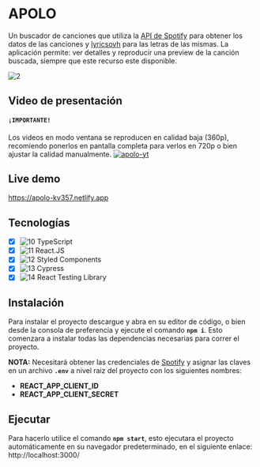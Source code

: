 # APOLO
Un buscador de canciones que utiliza la [API de Spotify](https://developer.spotify.com/documentation/web-api/) para obtener los datos de las canciones y [lyricsovh](https://lyricsovh.docs.apiary.io/#) para las letras de las mismas. La aplicación permite: ver detalles y reproducir una preview de la canción buscada, siempre que este recurso este disponible.

![2](https://user-images.githubusercontent.com/67164849/159109389-5c004a39-531b-4e5a-99f2-ab1dcc954e1e.gif)

## Video de presentación
#### **`¡IMPORTANTE!`**
Los videos en modo ventana se reproducen en calidad baja (360p), recomiendo ponerlos en pantalla completa para verlos en 720p o bien ajustar la calidad manualmente. 
[![apolo-yt](https://user-images.githubusercontent.com/67164849/159110585-ba4c5a64-1d3c-4dda-888e-a37b7156927a.gif)](https://drive.google.com/file/d/1Nc2mLAyMl-gd775y_MTAwjW5GptUgBYZ/view?usp=sharing)

## Live demo

https://apolo-kv357.netlify.app

## Tecnologías
- [X] ![10](https://i.ibb.co/hXmqN5t/typescript.png) TypeScript
- [X] ![11](https://i.ibb.co/7Yb8sZf/react.png) React.JS
- [X] ![12](https://i.ibb.co/fNzydrw/sc.png) Styled Components
- [X] ![13](https://i.ibb.co/mbqkrtd/cypress.png) Cypress
- [X] ![14](https://i.ibb.co/nMczFTQ/react-testing-library.png) React Testing Library

## Instalación
Para instalar el proyecto descargue y abra en su editor de código, o bien desde la consola de preferencia y ejecute el comando **`npm i`**. Esto comenzara a instalar todas las dependencias necesarias para correr el proyecto.

**NOTA:** Necesitará obtener las credenciales de [Spotify](https://developer.spotify.com/documentation/web-api/) y asignar las claves en un archivo **`.env`** a nivel raiz del proyecto con los siguientes nombres:
- **REACT_APP_CLIENT_ID**
- **REACT_APP_CLIENT_SECRET**

## Ejecutar
Para hacerlo utilice el comando **`npm start`**, esto ejecutara el proyecto automáticamente en su navegador predeterminado, en el siguiente enlace: http://localhost:3000/
